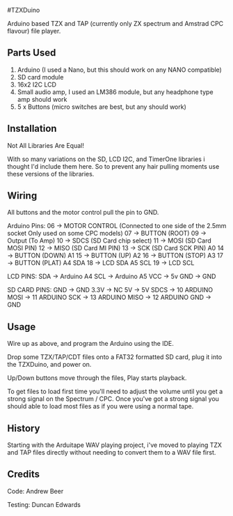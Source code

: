 #TZXDuino

Arduino based TZX and TAP (currently only ZX spectrum and Amstrad CPC flavour) file player.

## Parts Used
1. Arduino (I used a Nano, but this should work on any NANO compatible)
2. SD card module
3. 16x2 I2C LCD
4. Small audio amp, I used an LM386 module, but any headphone type amp should work
5. 5 x Buttons (micro switches are best, but any should work)

## Installation
Not All Libraries Are Equal!

With so many variations on the SD, LCD I2C, and TimerOne libraries i thought I'd include them here.  So to prevent any hair pulling moments use these versions of the libraries. 

## Wiring

All buttons and the motor control pull the pin to GND.

Arduino Pins:
       06 -> MOTOR CONTROL (Connected to one side of the 2.5mm socket Only used on some CPC models)
       07 -> BUTTON (ROOT)
       09 -> Output (To Amp)
       10 -> SDCS (SD Card chip select)
       11 -> MOSI (SD Card MOSI PIN)
       12 -> MISO (SD Card MI PIN)
       13 -> SCK (SD Card SCK PIN)
A0     14 -> BUTTON (DOWN)
A1     15 -> BUTTON (UP)
A2     16 -> BUTTON (STOP)
A3     17 -> BUTTON (PLAT)
A4 SDA 18 -> LCD SDA
A5 SCL 19 -> LCD SCL


LCD PINS:
SDA ->  Arduino A4
SCL ->  Arduino A5
VCC ->  5v
GND ->  GND

SD CARD PINS:
 GND -> GND
3.3V -> NC
  5V -> 5V
SDCS -> 10 ARDUINO
MOSI -> 11 ARDUINO
 SCK -> 13 ARDUINO
MISO -> 12 ARDUINO
 GND -> GND
 
## Usage
Wire up as above, and program the Arduino using the IDE.

Drop some TZX/TAP/CDT files onto a FAT32 formatted SD card, plug it into the TZXDuino, and power on. 

Up/Down buttons move through the files, Play starts playback.

To get files to load first time you'll need to adjust the volume until you get a strong signal on the Spectrum / CPC.
Once you've got a strong signal you should able to load most files as if you were using a normal tape. 

## History
Starting with the Arduitape WAV playing project, i've moved to playing TZX and TAP files directly without needing to convert them to a WAV file first. 

## Credits
Code: Andrew Beer

Testing: Duncan Edwards
